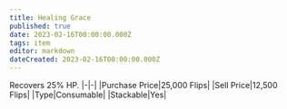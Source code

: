 ```yaml
---
title: Healing Grace
published: true
date: 2023-02-16T00:00:00.000Z
tags: item
editor: markdown
dateCreated: 2023-02-16T00:00:00.000Z
---
```


Recovers 25% HP.
|-|-|
|Purchase Price|25,000 Flips|
|Sell Price|12,500 Flips|
|Type|Consumable|
|Stackable|Yes|

